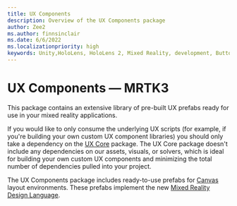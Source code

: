 ```yaml
---
title: UX Components
description: Overview of the UX Components package
author: Zee2
ms.author: finnsinclair
ms.date: 6/6/2022
ms.localizationpriority: high
keywords: Unity,HoloLens, HoloLens 2, Mixed Reality, development, Button, PressableButton, Slider, Toggle
---
```


# UX Components &#8212; MRTK3

This package contains an extensive library of pre-built UX prefabs ready for use in your mixed reality applications.

If you would like to only consume the underlying UX scripts (for example, if you're building your own custom UX component libraries) you should only take a dependency on the [UX Core](../../../mrtk3-uxcore/packages/uxcore/overview.md) package. The UX Core package doesn't include any dependencies on our assets, visuals, or solvers, which is ideal for building your own custom UX components and minimizing the total number of dependencies pulled into your project.

The UX Components package includes ready-to-use prefabs for [Canvas](../../../mrtk3-uxcore/packages/uxcore/canvas-ui.md) layout environments. These prefabs implement the new [Mixed Reality Design Language](mixed-reality-design-language.md).
